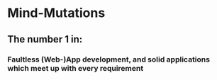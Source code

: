 # Mind-Mutations

## The number 1 in:

### Faultless (Web-)App development, and solid applications which meet up with every requirement


